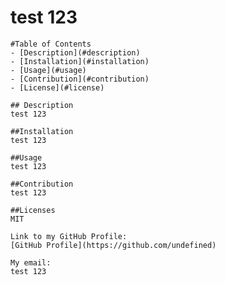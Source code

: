 # test 123
    #Table of Contents
    - [Description](#description)
    - [Installation](#installation)
    - [Usage](#usage)
    - [Contribution](#contribution)
    - [License](#license)
  
    ## Description
    test 123
  
    ##Installation
    test 123
  
    ##Usage
    test 123
  
    ##Contribution
    test 123
  
    ##Licenses
    MIT
  
    Link to my GitHub Profile:
    [GitHub Profile](https://github.com/undefined)
  
    My email:
    test 123
